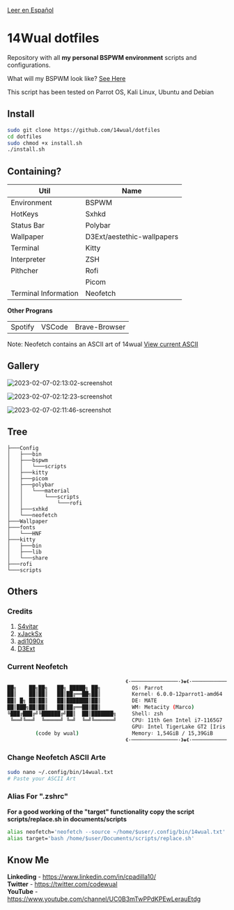 [Leer en Español](https://GitHub.com/14wual/dotfiles/read/spanish.md)

# 14Wual dotfiles

Repository with all **my personal BSPWM environment** scripts and configurations.

What will my BSPWM look like? [See Here](https://github.com/14wual/dotfiles/main/README.md#gallery)

This script has been tested on Parrot OS, Kali Linux, Ubuntu and Debian

## Install

```bash
sudo git clone https://github.com/14wual/dotfiles
cd dotfiles
sudo chmod +x install.sh
./install.sh
```

## Containing?

<table>
	<thead>
		<tr>
			<th>Util</th>
			<th>Name</th>
		</tr>
	</thead>
	<tbody>
		<tr>
			<td>Environment</td>
			<td>BSPWM</td>
		</tr>
		<tr>
			<td>HotKeys</td>
			<td>Sxhkd</td>
		</tr>
		<tr>
			<td>Status Bar</td>
			<td>Polybar</td>
		</tr>
		<tr>
			<td>Wallpaper</td>
			<td>D3Ext/aestethic-wallpapers</td>
		</tr>
		<tr>
			<td>Terminal</td>
			<td>Kitty</td>
		</tr>
		<tr>
			<td>Interpreter</td>
			<td>ZSH</td>
		</tr>
		<tr>
			<td>Pithcher</td>
			<td>Rofi</td>
		</tr>
		<tr>
			<td></td>
			<td>Picom</td>
		</tr>
		<tr>
			<td>Terminal Information</td>
			<td>Neofetch</td>
		</tr>
	</tbody>
</table>

**Other Prograns**

<table>
	<tbody>
		<tr>
			<td>Spotify</td>
			<td>VSCode</td>
			<td>Brave-Browser</td>
		</tr>
	</tbody>
</table>

Note: Neofetch contains an ASCII art of 14wual [View current ASCII](https://github.com/14wual/dotfiles/blob/main/README.md#current-neofetch)

## Gallery

![2023-02-07-02:13:02-screenshot](https://user-images.githubusercontent.com/105047274/217115786-1595ffc9-2c36-48ab-bea5-f93a40eb6038.png)

![2023-02-07-02:12:23-screenshot](https://user-images.githubusercontent.com/105047274/217115805-cf7d265c-76d7-4fc9-bf92-82b52e4b545f.png)

![2023-02-07-02:11:46-screenshot](https://user-images.githubusercontent.com/105047274/217115838-f7b1c1bd-58d9-4805-a105-41b2c7a1ea0c.png)

## Tree

```
├───Config
│   ├───bin
│   ├───bspwm
│   │   └───scripts
│   ├───kitty
│   ├───picom
│   ├───polybar
│   │   └───material
│   │       └───scripts
│   │           └───rofi
│   ├───sxhkd
│   └───neofetch
├───Wallpaper
├───fonts
│   └───HNF
├───kitty
│   ├───bin
│   ├───lib
│   └───share
├───rofi
└───scripts
```

## Others

### Credits

 1. [S4vitar](https://github.com/s4vitar)
 2. [xJackSx](https://github.com/xJackSx)
 3. [adi1090x](https://github.com/adi1090x)
 4. [D3Ext](https://github.com/D3Ext/)


### Current Neofetch

```bash
                                      《·───────────────·》◈《·──────────────·  
██╗    ██╗██╗   ██╗ █████╗ ██╗          OS᛬ Parrot 
██║    ██║██║   ██║██╔══██╗██║          Kernel᛬ 6.0.0-12parrot1-amd64 
██║ █╗ ██║██║   ██║███████║██║          DE᛬ MATE 
██║███╗██║██║   ██║██╔══██║██║          WM᛬ Metacity (Marco) 
╚███╔███╔╝╚██████╔╝██║  ██║███████╗     Shell᛬ zsh 
 ╚══╝╚══╝  ╚═════╝ ╚═╝  ╚═╝╚══════╝     CPU᛬ 11th Gen Intel i7-1165G7 
                                        GPU᛬ Intel TigerLake GT2 [Iris Xe Graph 
         (code by wual)                 Memory᛬ 1,54GiB / 15,39GiB 
                                      《·───────────────·》◈《·───────────────  
```

### Change Neofetch ASCII Arte

```bash
sudo nano ~/.config/bin/14wual.txt
# Paste your ASCII Art 
```

### Alias For ".zshrc"

**For a good working of the "target" functionality copy the script scripts/replace.sh in documents/scripts**

```bash
alias neofetch='neofetch --source ~/home/$user/.config/bin/14wual.txt'
alias target='bash /home/$user/Documents/scripts/replace.sh'
```

## Know Me

<b>Linkeding</b> - https://www.linkedin.com/in/cpadilla10/ <br>
<b>Twitter</b> - https://twitter.com/codewual <br>
<b>YouTube</b> - https://www.youtube.com/channel/UC0B3mTwPPdKPEwLerauEtdg <br>
